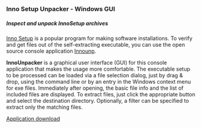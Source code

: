 ### Inno Setup Unpacker - Windows GUI

##### Inspect and unpack InnoSetup archives

[Inno Setup](http://www.jrsoftware.org/isinfo.php) is a popular program
for making software installations. To verify and get files out of the self-extracting 
executable, you can use the open source console application
[Innounp](http://sourceforge.net/projects/innounp).

**InnoUnpacker** is a graphical user interface (GUI) for this console application
that makes the usage more comfortable.
The executable setup to be processed can be loaded via a file selection dialog, just 
by drag & drop, using the command line or by an entry in the Windows context menu for exe files. 
Immediately after opening, the basic file info and the list 
of included files are displayed. To extract files, just click the 
appropriate button and select the destination directory. Optionally, a filter 
can be specified to extract only the matching files.

[Application download](https://www.rathlev-home.de/index-e.html?home-e.html#unpack)
